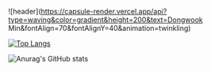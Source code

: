 ![header](https://capsule-render.vercel.app/api?type=waving&color=gradient&height=200&text=Dongwook Min&fontAlign=70&fontAlignY=40&animation=twinkling)

[![Top Langs](https://github-readme-stats.vercel.app/api/top-langs/?username=mindw96&layout=compact)](https://github.com/anuraghazra/github-readme-stats)

![Anurag's GitHub stats](https://github-readme-stats.vercel.app/api?username=mindw96&count_private=true)
